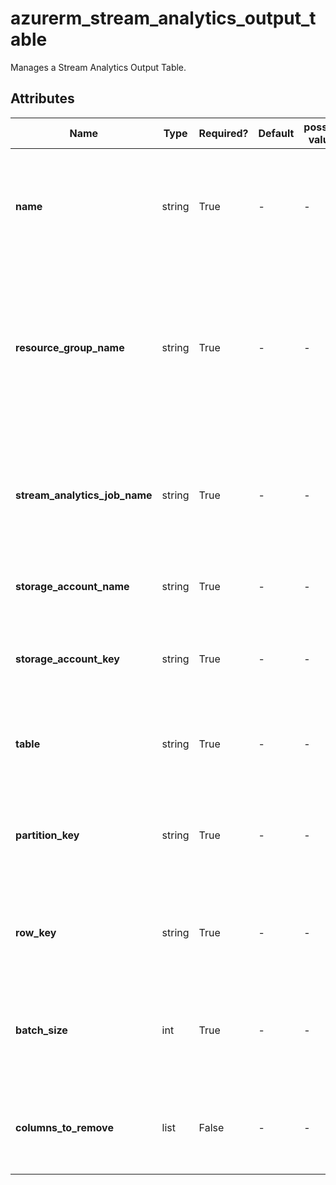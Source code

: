 # azurerm_stream_analytics_output_table

Manages a Stream Analytics Output Table.

## Attributes

| Name | Type | Required? | Default  | possible values | Description |
| ---- | ---- | --------- | -------- | ----------- | ----------- |
| **name** | string | True | -  |  -  | The name of the Stream Output. Changing this forces a new resource to be created. | 
| **resource_group_name** | string | True | -  |  -  | The name of the Resource Group where the Stream Analytics Job exists. Changing this forces a new resource to be created. | 
| **stream_analytics_job_name** | string | True | -  |  -  | The name of the Stream Analytics Job. Changing this forces a new resource to be created. | 
| **storage_account_name** | string | True | -  |  -  | The name of the Storage Account. | 
| **storage_account_key** | string | True | -  |  -  | The Access Key which should be used to connect to this Storage Account. | 
| **table** | string | True | -  |  -  | The name of the table where the stream should be output to. | 
| **partition_key** | string | True | -  |  -  | The name of the output column that contains the partition key. | 
| **row_key** | string | True | -  |  -  | The name of the output column that contains the row key. | 
| **batch_size** | int | True | -  |  -  | The number of records for a batch operation. Must be between `1` and `100`. | 
| **columns_to_remove** | list | False | -  |  -  | A list of the column names to be removed from output event entities. | 


